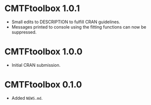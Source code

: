 # CMTFtoolbox 1.0.1

* Small edits to DESCRIPTION to fulfill CRAN guidelines.
* Messages printed to console using the fitting functions can now be suppressed.

# CMTFtoolbox 1.0.0

* Initial CRAN submission.

# CMTFtoolbox 0.1.0

* Added `NEWS.md`.
